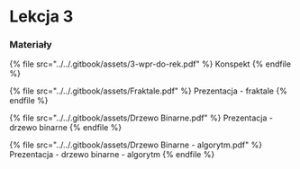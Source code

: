 # Lekcja 3

### Materiały

{% file src="../../.gitbook/assets/3-wpr-do-rek.pdf" %}
Konspekt
{% endfile %}

{% file src="../../.gitbook/assets/Fraktale.pdf" %}
Prezentacja - fraktale
{% endfile %}

{% file src="../../.gitbook/assets/Drzewo Binarne.pdf" %}
Prezentacja - drzewo binarne
{% endfile %}

{% file src="../../.gitbook/assets/Drzewo Binarne - algorytm.pdf" %}
Prezentacja - drzewo binarne - algorytm
{% endfile %}
